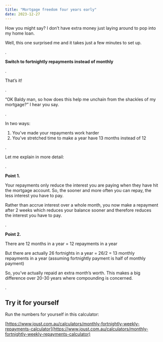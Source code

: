 ```yaml
---
title: "Mortgage freedom four years early"
date: 2023-12-27
---
```


How you might say? I don’t have extra money just laying around to pop into my home loan.

Well, this one surprised me and it takes just a few minutes to set up.

.

**Switch to fortnightly repayments instead of monthly**

.

That’s it!

.

“OK Baldy man, so how does this help me unchain from the shackles of my mortgage?” I hear you say.

.

In two ways:

1. You’ve made your repayments work harder
2. You’ve stretched time to make a year have 13 months instead of 12

.

Let me explain in more detail:

.

**Point 1.**

Your repayments only reduce the interest you are paying when they have hit the mortgage account. So, the sooner and more often you can repay, the less interest you have to pay.

Rather than accrue interest over a whole month, you now make a repayment after 2 weeks which reduces your balance sooner and therefore reduces the interest you have to pay.

.

**Point 2.** 

There are 12 months in a year = 12 repayments in a year

But there are actually 26 fortnights in a year = 26/2 = 13 monthly repayments in a year (assuming fortnightly payment is half of monthly payment)

So, you’ve actually repaid an extra month’s worth. This makes a big difference over 20-30 years where compounding is concerned.

.

## Try it for yourself

Run the numbers for yourself in this calculator:

[https://www.joust.com.au/calculators/monthly-fortnightly-weekly-repayments-calculator](https://www.joust.com.au/calculators/monthly-fortnightly-weekly-repayments-calculator)
